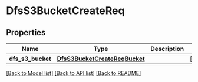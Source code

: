# DfsS3BucketCreateReq

## Properties
Name | Type | Description | Notes
------------ | ------------- | ------------- | -------------
**dfs_s3_bucket** | [**DfsS3BucketCreateReqBucket**](DfsS3BucketCreateReqBucket.md) |  | [optional] 

[[Back to Model list]](../README.md#documentation-for-models) [[Back to API list]](../README.md#documentation-for-api-endpoints) [[Back to README]](../README.md)


